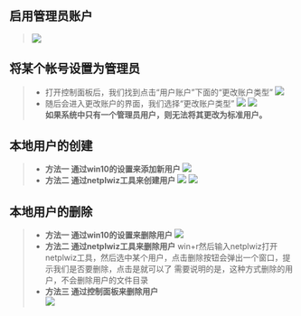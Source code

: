 ## 启用管理员账户  
>![](https://img-blog.csdnimg.cn/img_convert/6269f334101b7c9985dbea2ecc741941.png)  
## 将某个帐号设置为管理员
>- 打开控制面板后，我们找到点击“用户账户”下面的“更改账户类型”
>![](https://img-blog.csdnimg.cn/img_convert/4b5d76fbcd11a9df17c26e81113abc3f.png)
>- 随后会进入更改账户的界面，我们选择“更改账户类型”
>![](https://img-blog.csdnimg.cn/img_convert/414703253079b5c2cceaf2414f311317.png)
>![](https://img-blog.csdnimg.cn/img_convert/1a34731dfc2631d09140e945fbf598ff.png)  
>**如果系统中只有一个管理员用户，则无法将其更改为标准用户。**
## 本地用户的创建
>- **方法一 通过win10的设置来添加新用户** 
>![](https://img-blog.csdnimg.cn/img_convert/2c2b93b7cc775877edb9b42fc2877aec.png)
>- **方法二 通过netplwiz工具来创建用户**
>![](https://img-blog.csdnimg.cn/img_convert/6dd4a3a177e630e0ee70e7d6cb691924.png)
>![](https://img-blog.csdnimg.cn/img_convert/bd488b90575eeff82fcc7c0f97ec1825.png)  
## 本地用户的删除
>- **方法一 通过win10的设置来删除用户**
>![](https://img-blog.csdnimg.cn/img_convert/b9a09c27833f71d292a712a059e59e3d.png)  
>- **方法二 通过netplwiz工具来删除用户**
>win+r然后输入netplwiz打开netplwiz工具，然后选中某个用户，点击删除按钮会弹出一个窗口，提示我们是否要删除，点击是就可以了
>需要说明的是，这种方式删除的用户，不会删除用户的文件目录
>- **方法三 通过控制面板来删除用户**  
>![](https://img-blog.csdnimg.cn/img_convert/ad2e293246095344f3894809c2fbf8c5.png)

